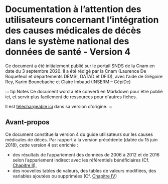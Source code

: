 # Documentation à l’attention des utilisateurs concernant l’intégration des causes médicales de décès dans le système national des données de santé - Version 4
<!-- SPDX-License-Identifier: MPL-2.0 -->

Ce document a été initialement publié sur le portail SNDS de la Cnam en date du 3 septembre 2020.
Il a été rédigé par la Cnam (Laurence De Roquefeuil et départements DEMSI, DATAD et DFID), avec l’aide de Grégoire Rey, Karim Bounebache et Claire Imbaud (INSERM – CépiDc)

::: tip  Notes
Ce document word a été converti en Markdown pour être publié ici, et servir plus facilement de ressources pour d'autres fiches.

Il est [téléchargeable ici](../../../files/Cnam/2020-10_Cnam_Documentation_utilisateurs_causes_décès_V4_MPL-2.0.docx) dans sa version d'origine.
:::


## Avant-propos

Ce document constitue la version 4 du guide utilisateurs sur les causes médicales de décès.
Par rapport à la version précédente (datée du 15 juin 2018), cette version 4 est enrichie :
- des résultats de l’appariement des données de 2006 à 2012 et de 2016 selon l’appariement indirect avec les référentiels bénéficiaires (Cf. [Chapitre II](2-Chap2CausesDeces.md)),  
- des nouvelles tables de valeurs, des tables de valeurs modifiées, des variables ajoutées ou supprimées (Cf. [Chapitre IV](4-Chap4CausesDeces.md)) 



